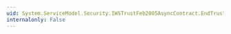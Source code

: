 ```yaml
---
uid: System.ServiceModel.Security.IWSTrustFeb2005AsyncContract.EndTrustFeb2005ValidateResponse(System.IAsyncResult)
internalonly: False
---
```

